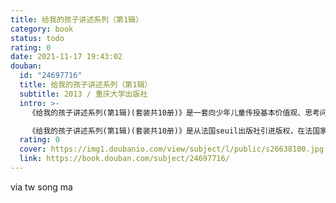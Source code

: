 ```yaml
---
title: 给我的孩子讲述系列（第1辑）
category: book
status: todo
rating: 0
date: 2021-11-17 19:43:02
douban:
  id: "24697716"
  title: 给我的孩子讲述系列（第1辑）
  subtitle: 2013 / 重庆大学出版社
  intro: >-
    《给我的孩子讲述系列(第1辑)(套装共10册)》是一套向少年儿童传授基本价值观、思考问题的方法，以及提倡宽容精神的小丛书，由法国专家和作家撰写，通过问答的形式生动地引导青少年思考一个个当代生活中的问题。

    《给我的孩子讲述系列(第1辑)(套装共10册)》是从法国seuil出版社引进版权，在法国家喻户晓。从上百种同类选题中精心挑选适合中国国情的品种。
  rating: 0
  cover: https://img1.doubanio.com/view/subject/l/public/s26638100.jpg
  link: https://book.douban.com/subject/24697716/
---
```


via tw song ma
